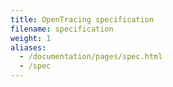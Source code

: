 ```yaml
---
title: OpenTracing specification
filename: specification
weight: 1
aliases:
  - /documentation/pages/spec.html
  - /spec
---
```

